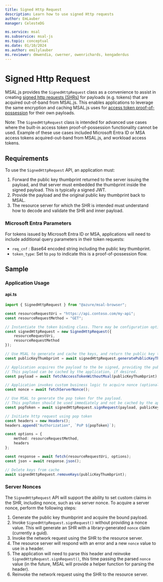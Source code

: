 ```yaml
---
title: Signed Http Request
description: Learn how to use signed Http requests
author: EmLauber
manager: CelesteDG

ms.service: msal
ms.subservice: msal-js
ms.topic: conceptual
ms.date: 01/10/2024
ms.author: emilylauber
ms.reviewer: dmwendia, cwerner, owenrichards, kengaderdus
---
```


# Signed Http Request

MSAL.js provides the `SignedHttpRequest` class as a convenience to assist in creating [signed http requests (SHRs)](https://datatracker.ietf.org/doc/html/draft-ietf-oauth-signed-http-request-03) for payloads (e.g. tokens) that are acquired out-of-band from MSAL.js. This enables applications to leverage the same encryption and caching MSAL.js uses for [access token proof-of-possession](./access-token-proof-of-possession.md) for their own payloads.

Note: The `SignedHttpRequest` class is intended for advanced use cases where the built-in access token proof-of-possession functionality cannot be used. Example of these use cases included Microsoft Entra ID or MSA access tokens acquired-out-band from MSAL.js, and workload access tokens.

## Requirements

To use the `SignedHttpRequest` API, an application must:

1. Forward the public key thumbprint returned to the server issuing the payload, and that server must embedded the thumbprint inside the signed payload. This is typically a signed JWT.
2. Provide the payload and the original public key thumbprint back to MSAL.
3. The resource server for which the SHR is intended must understand how to decode and validate the SHR and inner payload.


### Microsoft Entra Parameters

For tokens issued by Microsoft Entra ID or MSA, applications will need to include additional query parameters in their token requests:

- `req_cnf` : Base64 encoded string including the public key thumbprint.
- `token_type`: Set to `pop` to indicate this is a proof-of-possession flow.

## Sample

### Application Usage

#### api.ts

```typescript
import { SignedHttpRequest } from "@azure/msal-browser";

const resourceRequestUri = "https://api.contoso.com/my-api";
const resourceRequestMethod = "GET";

// Instantiate the token binding class. There may be configuration options possible in the future.
const signedHttpRequest = new SignedHttpRequest({
    resourceRequestUri, 
    resourceRequestMethod
});

// Use MSAL to generate and cache the keys, and return the public key thumbprint to the app.
const publicKeyThumbprint = await signedHttpRequest.generatePublicKeyThumbprint();

// Application acquires the payload to the be signed, providing the public key.
// This payload can be cached by the application, if desired.
const payload = await fetchAccessTokenWithoutMsal(publicKeyThumbprint);

// Application invokes custom business logic to acquire nonce (optional)
const nonce = await fetchServerNonce();

// Use MSAL to generate the pop token for the payload.
// This popToken should be used immediately and not be cached by the application.
const popToken = await signedHttpRequest.signRequest(payload, publicKeyThumbprint, { nonce });

// Initiate http request using pop token
const headers = new Headers();
headers.append("Authorization", `PoP ${popToken}`);

const options = {
    method: resourceRequestMethod,
    headers
};

const response = await fetch(resourceRequestUri, options);
const json = await response.json();

// Delete keys from cache
await signedHttpRequest.removeKeys(publicKeyThumbprint);

```

### Server Nonces

The `SignedHttpRequest` API will support the ability to set custom claims in the SHR, including nonce, such as via server nonce. To acquire a server nonce, perform the following steps:

1. Generate the public key thumbprint and acquire the bound payload.
2. Invoke `SignedHttpRequest.signRequest()` without providing a nonce value. This will generate an SHR with a library-generated `nonce` claim (currently a guid).
3. Invoke the network request using the SHR to the resource server.
4. The resource server will respond with an error and a new `nonce` value to use in a header.
5. The application will need to parse this header and reinvoke `SignedHttpRequest.signRequest()`, this time passing the parsed `nonce` value (in the future, MSAL will provide a helper function for parsing the header).
6. Reinvoke the network request using the SHR to the resource server.
